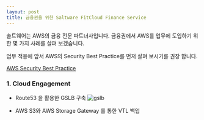 ```yaml
---
layout: post
title: 금융권을 위한 Saltware FitCloud Finance Service
---
```


솔트웨어는 AWS의 금융 전문 파트너사입니다. 
금융권에서 AWS를 업무에 도입하기 위한 몇 가지 사례를 살펴 보겠습니다.

업무 적용에 앞서 AWS의 Security Best Practice를 먼저 살펴 보시기를 권장 합니다.

[AWS Security Best Practice](https://d0.awsstatic.com/whitepapers/Security/AWS_Security_Best_Practices.pdf)

### 1. Cloud Engagement 
- Route53 을 활용한 GSLB 구축
![gslb](https://user-images.githubusercontent.com/29446742/28563273-64b2c25c-7160-11e7-8e91-8fc25217bf59.png)

- AWS S3와 AWS Storage Gateway 를 통한 VTL 백업
